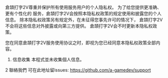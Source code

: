 倉頡打字2V尊重并保护所有使用服务用户的个人隐私权。
为了给您提供更准确、更有个性化的 服务，倉頡打字2V会按照本隐私权政策的规定使用和披露您的个人信息。
除本隐私权政策另有规定外，在未征得您事先许可的情况下，
倉頡打字2V不会将这些信息对外披露或向第三方提供。
倉頡打字2V会不时更新本隐私权政策。

您在同意倉頡打字2V服务使用协议之时，即视为您已经同意本隐私权政策全部内容。

1. 信息收集
  本程式並未收集個人信息。
  
2 聯絡我們
  可在此地址留issues: https://github.com/a-gamedev/support
